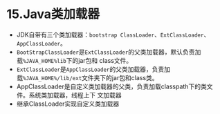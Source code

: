 # 15.Java类加载器

- JDK自带有三个类加载器：`bootstrap ClassLoader`、`ExtClassLoader`、`AppClassLoader`。
- `BootStrapClassLoader`是`ExtClassLoader`的父类加载器，默认负责加载`%JAVA_HOME%lib`下的jar包和
  class文件。
- `ExtClassLoader`是`AppClassLoader`的父类加载器，负责加载`%JAVA_HOME%/lib/ext`文件夹下的jar包和class类。
- AppClassLoader是自定义类加载器的父类，负责加载classpath下的类文件。系统类加载器，线程上下
  文加载器
- 继承ClassLoader实现自定义类加载器